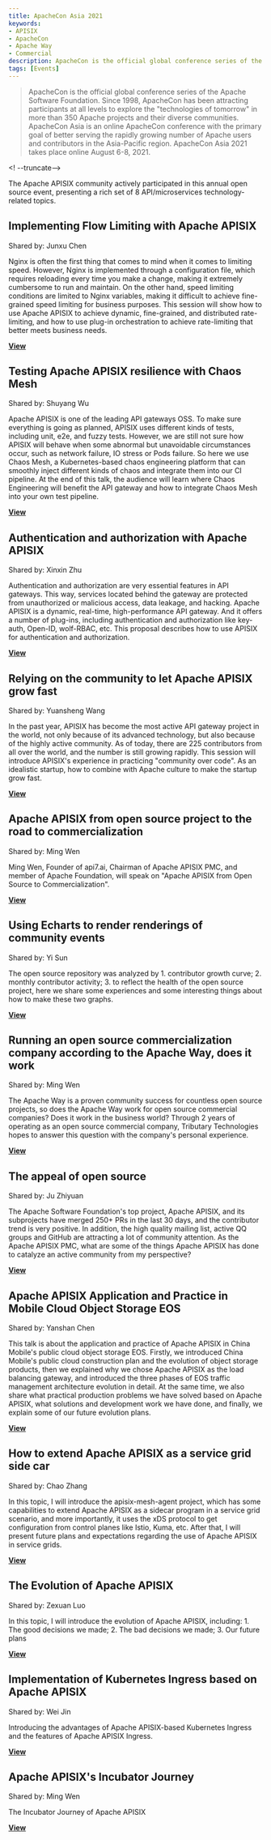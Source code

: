 ```yaml
---
title: ApacheCon Asia 2021
keywords:
- APISIX
- ApacheCon
- Apache Way
- Commercial
description: ApacheCon is the official global conference series of the Apache Software Foundation. Since 1998, ApacheCon has been attracting participants at all levels to explore the "technologies of tomorrow" across more than 350 Apache projects and their diverse communities. ApacheCon Asia 2021 was held online from August 6-8, 2021. The Apache APISIX community actively participated in this annual open source event, presenting a total of eight API/microservices technology-related topics. The content was rich.
tags: [Events]
---
```


> ApacheCon is the official global conference series of the Apache Software Foundation. Since 1998, ApacheCon has been attracting participants at all levels to explore the "technologies of tomorrow" in more than 350 Apache projects and their diverse communities. ApacheCon Asia is an online ApacheCon conference with the primary goal of better serving the rapidly growing number of Apache users and contributors in the Asia-Pacific region. ApacheCon Asia 2021 takes place online August 6-8, 2021.

<! --truncate-->

The Apache APISIX community actively participated in this annual open source event, presenting a rich set of 8 API/microservices technology-related topics.

## Implementing Flow Limiting with Apache APISIX

Shared by: Junxu Chen

Nginx is often the first thing that comes to mind when it comes to limiting speed. However, Nginx is implemented through a configuration file, which requires reloading every time you make a change, making it extremely cumbersome to run and maintain. On the other hand, speed limiting conditions are limited to Nginx variables, making it difficult to achieve fine-grained speed limiting for business purposes. This session will show how to use Apache APISIX to achieve dynamic, fine-grained, and distributed rate-limiting, and how to use plug-in orchestration to achieve rate-limiting that better meets business needs.

[**View**](/articles/Speed-Limiting-With-Apache-APISIX)

## Testing Apache APISIX resilience with Chaos Mesh

Shared by: Shuyang Wu

Apache APISIX is one of the leading API gateways OSS. To make sure everything is going as planned, APISIX uses different kinds of tests, including unit, e2e, and fuzzy tests. However, we are still not sure how APISIX will behave when some abnormal but unavoidable circumstances occur, such as network failure, IO stress or Pods failure. So here we use Chaos Mesh, a Kubernetes-based chaos engineering platform that can smoothly inject different kinds of chaos and integrate them into our CI pipeline. At the end of this talk, the audience will learn where Chaos Engineering will benefit the API gateway and how to integrate Chaos Mesh into your own test pipeline.

[**View**](/articles/Test-Apache-APISIX-Resilience-With-Chaos-Mesh)

## Authentication and authorization with Apache APISIX

Shared by: Xinxin Zhu

Authentication and authorization are very essential features in API gateways. This way, services located behind the gateway are protected from unauthorized or malicious access, data leakage, and hacking. Apache APISIX is a dynamic, real-time, high-performance API gateway. And it offers a number of plug-ins, including authentication and authorization like key-auth, Open-ID, wolf-RBAC, etc. This proposal describes how to use APISIX for authentication and authorization.

[**View**](/articles/Using-Apache-APISIX-To-Do-Authentication-and-Authorization)

## Relying on the community to let Apache APISIX grow fast

Shared by: Yuansheng Wang

In the past year, APISIX has become the most active API gateway project in the world, not only because of its advanced technology, but also because of the highly active community. As of today, there are 225 contributors from all over the world, and the number is still growing rapidly. This session will introduce APISIX's experience in practicing "community over code". As an idealistic startup, how to combine with Apache culture to make the startup grow fast.

[**View**](/articles/Relying-On-The-Community-To-Get-Apache-APISIX-Up-Speed)

## Apache APISIX from open source project to the road to commercialization

Shared by: Ming Wen

Ming Wen, Founder of api7.ai, Chairman of Apache APISIX PMC, and member of Apache Foundation, will speak on "Apache APISIX from Open Source to Commercialization".

[**View**](/articles/Apache-APISIX-From-OpenSource-Commercialization)

## Using Echarts to render renderings of community events

Shared by: Yi Sun

The open source repository was analyzed by 1. contributor growth curve; 2. monthly contributor activity; 3. to reflect the health of the open source project, here we share some experiences and some interesting things about how to make these two graphs.

[**View**](/articles/Rendering-Community-Events-Using-ECharts)

## Running an open source commercialization company according to the Apache Way, does it work

Shared by: Ming Wen

The Apache Way is a proven community success for countless open source projects, so does the Apache Way work for open source commercial companies? Does it work in the business world? Through 2 years of operating as an open source commercial company, Tributary Technologies hopes to answer this question with the company's personal experience.

[**View**](/articles/Apache-APISIX-From-OpenSource-Commercialization-by-Apache-Way)

## The appeal of open source

Shared by: Ju Zhiyuan

The Apache Software Foundation's top project, Apache APISIX, and its subprojects have merged 250+ PRs in the last 30 days, and the contributor trend is very positive. In addition, the high quality mailing list, active QQ groups and GitHub are attracting a lot of community attention. As the Apache APISIX PMC, what are some of the things Apache APISIX has done to catalyze an active community from my perspective?

[**View**](/articles/The-Appeal-of-OpenSource)

## Apache APISIX Application and Practice in Mobile Cloud Object Storage EOS

Shared by: Yanshan Chen

This talk is about the application and practice of Apache APISIX in China Mobile's public cloud object storage EOS. Firstly, we introduced China Mobile's public cloud construction plan and the evolution of object storage products, then we explained why we chose Apache APISIX as the load balancing gateway, and introduced the three phases of EOS traffic management architecture evolution in detail. At the same time, we also share what practical production problems we have solved based on Apache APISIX, what solutions and development work we have done, and finally, we explain some of our future evolution plans.

[**View**](/articles/Apache-APISIX-in-China-Mobile-Cloud)

## How to extend Apache APISIX as a service grid side car

Shared by: Chao Zhang

In this topic, I will introduce the apisix-mesh-agent project, which has some capabilities to extend Apache APISIX as a sidecar program in a service grid scenario, and more importantly, it uses the xDS protocol to get configuration from control planes like Istio, Kuma, etc. After that, I will present future plans and expectations regarding the use of Apache APISIX in service grids.

[**View**](/articles/How-To-Extend-Apache-APISIX-into-a-Service-Mesh-Sidecar)

## The Evolution of Apache APISIX

Shared by: Zexuan Luo

In this topic, I will introduce the evolution of Apache APISIX, including: 1. The good decisions we made; 2. The bad decisions we made; 3. Our future plans

[**View**](/articles/The-Evolution-of-Apache-APISIX)

## Implementation of Kubernetes Ingress based on Apache APISIX

Shared by: Wei Jin

Introducing the advantages of Apache APISIX-based Kubernetes Ingress and the features of Apache APISIX Ingress.

[**View**](/articles/Apache-APISIX-Kubernetes-Ingress)

## Apache APISIX's Incubator Journey

Shared by: Ming Wen

The Incubator Journey of Apache APISIX

[**View**](/articles/Apache-APISIX-Incubator-Journey)
